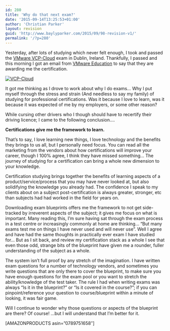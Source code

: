 ```yaml
---
id: 280
title: 'Why do that next exam?'
date: '2015-09-14T13:25:53+01:00'
author: 'Christian Parker'
layout: revision
guid: 'http://www.baylyparker.com/2015/09/98-revision-v1/'
permalink: '/?p=280'
---
```


Yesterday, after lots of studying which never felt enough, I took and passed the [VMware VCP-Cloud](https://mylearn.vmware.com/mgrReg/plan.cfm?plan=32558&ui=www_cert&src=vmw_so_vex_cpark_1033 "VCP-Cloud") exam in Dublin, Ireland. Thankfully, I passed and this morning I got an email from [VMware Education](https://mylearn.vmware.com/portals/certification/ "VMware Education") to say that they are awarding me the certification.

[![VCP-Cloud](https://i0.wp.com/www.baylyparker.com/wp-content/uploads/2015/03/VCP-Cloud.png?resize=160%2C129)](https://i0.wp.com/www.baylyparker.com/wp-content/uploads/2015/03/VCP-Cloud.png)

It got me thinking as I drove to work about why I do exams… Why I put myself through the stress and strain (And needless to say my family) of studying for professional certifications. Was it because I love to learn, was it because it was expected of me by my employers, or some other reason?

While cursing other drivers who I though should have to recertify their driving licence; I came to the following conclusion….

**Certifications give me the framework to learn.**

That’s to say, I love learning new things, I love technology and the benefits they brings to us all, but I personally need focus. You can read all the marketing from the vendors about how certifications will improve your career, though I 100% agree, I think they have missed something… The journey of studying for a certification can bring a whole new dimension to your knowledge.

Certification studying brings together the benefits of learning aspects of a product/service/process that you may have never looked at, but also solidifying the knowledge you already had. The confidence I speak to my clients about on a subject post-certification is always greater, stronger, etc than subjects had had worked in the field for years on.

Downloading exam blueprints offers me the framework to not get side-tracked by irreverent aspects of the subject; it gives me focus on what is important. Many reading this, I’m sure having sat through the exam process in a test centre or increasingly commonly at home are thinking… “But many exams test me on things I have never used and will never use”. Well I agree and have had the same thoughts in practically ever exam I have studied for… But as I sit back, and review my certification stack as a whole I see that even those odd, strange bits of the blueprint have given me a rounder, fuller understanding of the subject as a whole.

The system isn’t full proof by any stretch of the imagination. I have written exam questions for a number of technology vendors, and sometimes you write questions that are only there to cover the blueprint, to make sure you have enough questions for the exam pool or you want to stretch the ability/knowledge of the test taker. The rule I had when writing exams was always “Is it in the blueprint?” or “Is it covered in the course?”; if you can pinpoint/reference your question to course/blueprint within a minute of looking, it was fair game.

Will I continue to wonder why those questions or aspects of the blueprint are there? Of course! …but I will understand that I’m better for it.

\[AMAZONPRODUCTS asin=”0789751658″\]